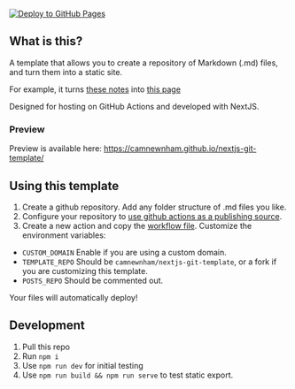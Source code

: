 [![Deploy to GitHub Pages](https://github.com/camnewnham/nextjs-git-template/actions/workflows/nextjs.yml/badge.svg)](https://github.com/camnewnham/nextjs-git-template/actions/workflows/nextjs.yml)

## What is this?

A template that allows you to create a repository of Markdown (.md) files, and turn them into a static site.

For example, it turns [these notes](https://github.com/camnewnham/notes) into [this page](https://camnewnham.com)

Designed for hosting on GitHub Actions and developed with NextJS.

### Preview

Preview is available here: https://camnewnham.github.io/nextjs-git-template/

## Using this template

1. Create a github repository. Add any folder structure of .md files you like.
2. Configure your repository to [use github actions as a publishing source](https://docs.github.com/en/enterprise-server@3.12/pages/getting-started-with-github-pages/configuring-a-publishing-source-for-your-github-pages-site).
3. Create a new action and copy the [workflow file](/.github/workflows/nextjs.yml). Customize the environment variables:

- `CUSTOM_DOMAIN` Enable if you are using a custom domain.
- `TEMPLATE_REPO` Should be `camnewnham/nextjs-git-template`, or a fork if you are customizing this template.
- `POSTS_REPO` Should be commented out.

Your files will automatically deploy!

## Development

1. Pull this repo
2. Run `npm i`
3. Use `npm run dev` for initial testing
4. Use `npm run build && npm run serve` to test static export.
